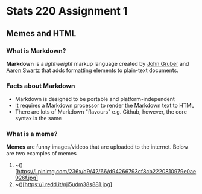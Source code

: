 # Stats 220 Assignment 1
## Memes and HTML
### What is Markdown?
**Markdown** is a *lightweight* markup language created by [John Gruber](https://en.wikipedia.org/wiki/John_Gruber) and [Aaron Swartz](https://en.wikipedia.org/wiki/Aaron_Swartz) that adds formatting elements to plain-text documents.
### Facts about Markdown
* Markdown is designed to be portable and platform-independent
* It requires a Markdown processor to render the Markdown text to HTML
* There are lots of Markdown "flavours" e.g. Github, however, the core syntax is the same
### What is a meme?
**Memes** are funny images/videos that are uploaded to the internet.
Below are two examples of memes
1. ~()[https://i.pinimg.com/236x/d9/42/66/d94266793cf8cb2220810979e0ae926f.jpg]
2. ~()[https://i.redd.it/nji5udm38s881.jpg]

